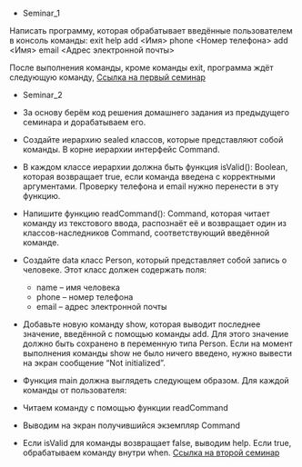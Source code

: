  * Seminar_1

Написать программу, которая обрабатывает введённые пользователем в консоль команды:
exit
help
add <Имя> phone <Номер телефона>
add <Имя> email <Адрес электронной почты>

После выполнения команды, кроме команды exit, программа ждёт следующую команду,
[Ссылка на первый семинар](https://github.com/Kingofhell1/KotlinEnvironment/tree/main/src/main/kotlin)

 * Seminar_2

- За основу берём код решения домашнего задания из предыдущего семинара и дорабатываем его.

- Создайте иерархию sealed классов, которые представляют собой команды. В корне иерархии интерфейс Command.
- В каждом классе иерархии должна быть функция isValid(): Boolean, которая возвращает true, если команда введена с корректными аргументами. Проверку телефона и email нужно перенести в эту функцию.
- Напишите функцию readCommand(): Command, которая читает команду из текстового ввода, распознаёт её и возвращает один из классов-наследников Command, соответствующий введённой команде.
- Создайте data класс Person, который представляет собой запись о человеке. Этот класс должен содержать поля:
    * name – имя человека
    * phone – номер телефона
    * email – адрес электронной почты
- Добавьте новую команду show, которая выводит последнее значение, введённой с помощью команды add. Для этого значение должно быть сохранено в переменную типа Person. Если на момент выполнения команды show не было ничего введено, нужно вывести на экран сообщение “Not initialized”.
- Функция main должна выглядеть следующем образом. Для каждой команды от пользователя:
- Читаем команду с помощью функции readCommand
- Выводим на экран получившийся экземпляр Command
- Если isValid для команды возвращает false, выводим help. Если true, обрабатываем команду внутри when.
[Ссылка на второй семинар]()
